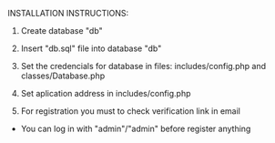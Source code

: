 INSTALLATION INSTRUCTIONS:

1. Create database "db"

2. Insert "db.sql" file into database "db"

3. Set the credencials for database in files: includes/config.php and classes/Database.php

4. Set aplication address in includes/config.php

5. For registration you must to check verification link in email


- You can log in with "admin"/"admin" before register anything